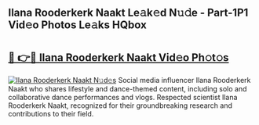 ## Ilana Rooderkerk Naakt Le𝚊k𝚎d N𝚞𝚍e - Part-1P1 Vid𝚎o Photos Le𝚊ks HQbox

# <h2><a href="http://fbap8ok.evod.top/?m=Ilana+Rooderkerk+Naakt">🔗 👉🔴 Ilana Rooderkerk Naakt Vid𝚎o Ph𝚘t𝚘s</a></h2>

[![Ilana Rooderkerk Naakt N𝚞d𝚎s](https://i.imgur.com/8V9OHl7.gif)](http://fbap8ok.evod.top/?m=Ilana+Rooderkerk+Naakt)
Social media influencer Ilana Rooderkerk Naakt who shares lifestyle and dance-themed content, including solo and collaborative dance performances and vlogs. Respected scientist Ilana Rooderkerk Naakt, recognized for their groundbreaking research and contributions to their field. 
